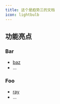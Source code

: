 ```yaml
---
title: 这个是趋势三的文档
icon: lightbulb
---
```


## 功能亮点

### Bar

- [baz](bar/baz.md)
- ...

### Foo

- [ray](foo/ray.md)
- ...


